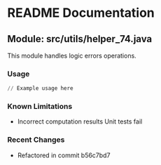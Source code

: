 # README Documentation

## Module: src/utils/helper_74.java

This module handles logic errors operations.

### Usage

```python
// Example usage here
```

### Known Limitations

- Incorrect computation results Unit tests fail

### Recent Changes

- Refactored in commit b56c7bd7
